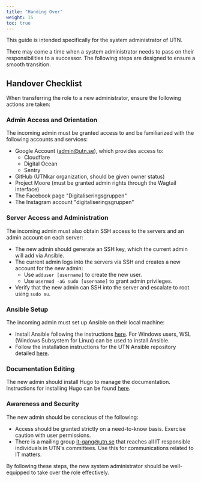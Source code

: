 ```yaml
---
title: "Handing Over"
weight: 15
toc: true
---
```


This guide is intended specifically for the system administrator of UTN.

There may come a time when a system administrator needs to pass on their responsibilities to a successor. The following steps are designed to ensure a smooth transition.

## Handover Checklist

When transferring the role to a new administrator, ensure the following actions are taken:

### Admin Access and Orientation

The incoming admin must be granted access to and be familiarized with the following accounts and services:

- Google Account (<admin@utn.se>), which provides access to:
  - Cloudflare
  - Digital Ocean
  - Sentry
- GitHub (UTNkar organization, should be given owner status)
- Project Moore (must be granted admin rights through the Wagtail interface)
- The Facebook page "Digitaliseringsgruppen"
- The Instagram account "digitaliseringsgruppen"

### Server Access and Administration

The incoming admin must also obtain SSH access to the servers and an admin account on each server:

- The new admin should generate an SSH key, which the current admin will add via Ansible.
- The current admin logs into the servers via SSH and creates a new account for the new admin:
  - Use `adduser [username]` to create the new user.
  - Use `usermod -aG sudo [username]` to grant admin privileges.
- Verify that the new admin can SSH into the server and escalate to root using `sudo su`.

### Ansible Setup

The incoming admin must set up Ansible on their local machine:

- Install Ansible following the instructions [here](https://docs.ansible.com/ansible/latest/installation-guide/intro-installation.html). For Windows users, WSL (Windows Subsystem for Linux) can be used to install Ansible.
- Follow the installation instructions for the UTN Ansible repository detailed [here](../development-tools/ansible/).

### Documentation Editing

The new admin should install Hugo to manage the documentation. Instructions for installing Hugo can be found [here](https://gohugo.io/getting-started/installing).

### Awareness and Security

The new admin should be conscious of the following:

- Access should be granted strictly on a need-to-know basis. Exercise caution with user permissions.
- There is a mailing group [it-gang@utn.se](mailto:it-gang@utn.se) that reaches all IT responsible individuals in UTN's committees. Use this for communications related to IT matters.

By following these steps, the new system administrator should be well-equipped to take over the role effectively.
